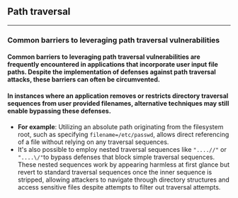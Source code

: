 ## Path traversal
***
### Common barriers to leveraging path traversal vulnerabilities
#### Common barriers to leveraging path traversal vulnerabilities are frequently encountered in applications that incorporate user input file paths. Despite the implementation of defenses against path traversal attacks, these barriers can often be circumvented.
#### In instances where an application removes or restricts directory traversal sequences from user provided filenames, alternative techniques may still enable bypassing these defenses.
* **For example**: Utilizing an absolute path originating from the filesystem root, such as specifying `filename=/etc/passwd`, allows direct referencing of a file without relying on any traversal sequences.
* It's also possible to employ nested traversal sequences like `"....//"` or `"....\/"`to bypass defenses that  block simple traversal sequences. These nested sequences work by appearing harmless at first glance but revert to standard traversal sequences once the inner sequence is stripped, allowing attackers to navigate through directory structures and access sensitive files despite attempts to filter out traversal attempts. 